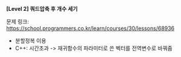 **[Level 2] 쿼드압축 후 개수 세기**

문제 링크: https://school.programmers.co.kr/learn/courses/30/lessons/68936

* 분할정복 이용
* C++: 시간초과 -> 재귀함수의 파라미터로 쓴 벡터를 전역변수로 바꿔줌
